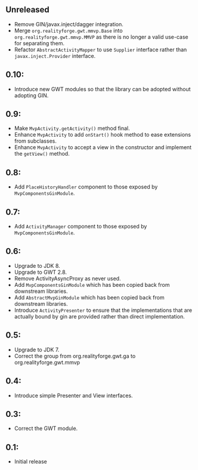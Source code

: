 ## Unreleased
* Remove GIN/javax.inject/dagger integration.
* Merge `org.realityforge.gwt.mmvp.Base` into `org.realityforge.gwt.mmvp.MMVP` as there is no longer a valid use-case for separating them.
* Refactor `AbstractActivityMapper` to use `Supplier` interface rather than `javax.inject.Provider` interface. 

## 0.10:
* Introduce new GWT modules so that the library can be adopted without adopting GIN.

## 0.9:
* Make `MvpActivity.getActivity()` method final.
* Enhance `MvpActivity` to add `onStart()` hook method to ease extensions from subclasses.
* Enhance `MvpActivity` to accept a view in the constructor and implement the `getView()` method.

## 0.8:
* Add `PlaceHistoryHandler` component to those exposed by `MvpComponentsGinModule`.

## 0.7:
* Add `ActivityManager` component to those exposed by `MvpComponentsGinModule`.

## 0.6:
* Upgrade to JDK 8.
* Upgrade to GWT 2.8.
* Remove ActivityAsyncProxy as never used.
* Add `MvpComponentsGinModule` which has been copied back from downstream libraries.
* Add `AbstractMvpGinModule` which has been copied back from downstream libraries.
* Introduce `ActivityPresenter` to ensure that the implementations that are actually
  bound by gin are provided rather than direct implementation.

## 0.5:
* Upgrade to JDK 7.
* Correct the group from org.realityforge.gwt.ga to org.realityforge.gwt.mmvp

## 0.4:

* Introduce simple Presenter and View interfaces.

## 0.3:

* Correct the GWT module.

## 0.1:

* Initial release
